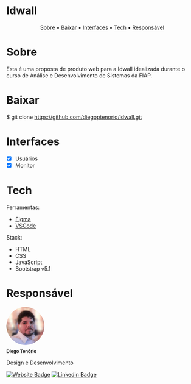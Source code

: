 # Idwall

<p align="center">
 <a href="#sobre">Sobre</a> •
 <a href="#baixar">Baixar</a> • 
 <a href="#interfaces">Interfaces</a> • 
 <a href="#tech">Tech</a> •
 <a href="#responsavel">Responsável</a> 
</p>

# Sobre
Esta é uma proposta de produto web para a Idwall idealizada durante o curso de Análise e Desenvolvimento de Sistemas da FIAP.


# Baixar
$ git clone <https://github.com/diegoptenorio/idwall.git>

# Interfaces

- [x] Usuários
- [x] Monitor

# Tech

Ferramentas:

- [Figma](https://www.figma.com)
- [VSCode](https://code.visualstudio.com/)

Stack:

- HTML
- CSS
- JavaScript
- Bootstrap v5.1

# Responsável

<a href="https://www.linkedin.com/in/diegotenorio" target="_blank">
 <img style="border-radius: 50%;" src="./assets/readme/diegotenorio.png" width="100px;" alt=""/>
 <br />
 <sub><b>Diego Tenório</b></sub></a>


Design e Desenvolvimento

[![Website Badge](https://img.shields.io/website?up_message=Portfolio&url=http%3A%2F%2Fwww.diegotenorio.com.br%2F)](http://www.diegotenorio.com.br) [![Linkedin Badge](https://img.shields.io/badge/-Diego-blue?style=flat-square&logo=Linkedin&logoColor=white&link=https://www.linkedin.com/in/diegotenorio)](https://www.linkedin.com/in/diegotenorio)